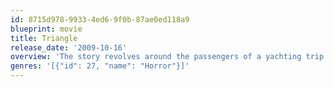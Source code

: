```yaml
---
id: 8715d978-9933-4ed6-9f0b-87ae0ed118a9
blueprint: movie
title: Triangle
release_date: '2009-10-16'
overview: 'The story revolves around the passengers of a yachting trip in the Atlantic Ocean who, when struck by mysterious weather conditions, jump to another ship only to experience greater havoc on the open seas.'
genres: '[{"id": 27, "name": "Horror"}]'
---
```

